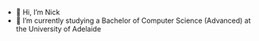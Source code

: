 - 👋 Hi, I’m Nick
- 🌱 I’m currently studying a Bachelor of Computer Science (Advanced) at the University of Adelaide

<!---
n-hass/n-hass is a ✨ special ✨ repository because its `README.md` (this file) appears on your GitHub profile.
You can click the Preview link to take a look at your changes.
--->
